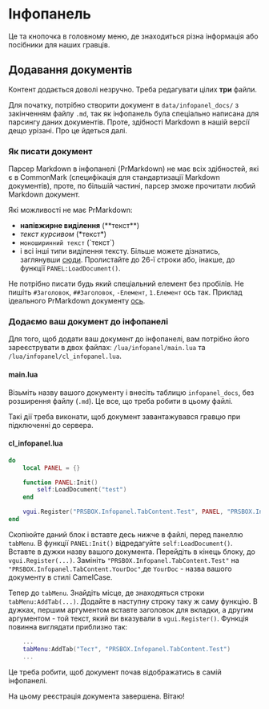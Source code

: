 # Інфопанель

Це та кнопочка в головному меню, де знаходиться різна інформація або посібники для наших гравців.

## Додавання документів

Контент додається доволі незручно. Треба редагувати цілих **три** файли.

Для початку, потрібно створити документ в `data/infopanel_docs/` з закінченням файлу `.md`,
так як інфопанель була спеціально написана для парсингу даних документів.
Проте, здібності Markdown в нашій версії дещо урізані. Про це йдеться далі.

### Як писати документ

Парсер Markdown в інфопанелі (PrMarkdown) не має всіх здібностей, які є в CommonMark (специфікація для стандартизації Markdown документів), проте, по
більшій частині, парсер зможе прочитати любий Markdown документ.

Які можливості не має PrMarkdown:

- **напівжирне виділення** (\*\*текст\*\*)
- *текст курсивом* (\*текст\*)
- `моноширинний текст` (\`текст\`)
- і всі інші типи виділення тексту. Більше можете дізнатись, заглянувши [сюди](../lua/prsbox/infopanel/cl_infopanel.lua).
Пролистайте до 26-ї строки або, інакше, до функції `PANEL:LoadDocument()`.

Не потрібно писати будь який спеціальний елемент без пробілів.
Не пишіть `#Заголовок`, `##Заголовок`, `-Елемент`, `1.Елемент` ось так.
Приклад ідеального PrMarkdown документу [ось](../data/infopanel_docs/main.md).

### Додаємо ваш документ до інфопанелі

Для того, щоб додати ваш документ до інфопанелі, вам потрібно його зареєструвати
в двох файлах: `/lua/infopanel/main.lua` та `/lua/infopanel/cl_infopanel.lua`.

#### main.lua

Візьміть назву вашого документу і внесіть таблицю `infopanel_docs`,
без розширення файлу (`.md`). Це все, що треба робити в цьому файлі.

Такі дії треба виконати, щоб документ завантажувався гравцю при підключенні
до сервера.

#### cl_infopanel.lua

```lua
do
    local PANEL = {}

    function PANEL:Init()
        self:LoadDocument("test")
    end

    vgui.Register("PRSBOX.Infopanel.TabContent.Test", PANEL, "PRSBOX.Infopanel.TabContent")
end
```

Скопіюйте даний блок і вставте десь нижче в файлі,
перед панеллю `tabMenu`. В функції `PANEL:Init()` відредагуйте
`self:LoadDocument()`. Вставте в дужки назву вашого документа.
Перейдіть в кінець блоку, до `vgui.Register(...)`.
Замініть `"PRSBOX.Infopanel.TabContent.Test"` на
`"PRSBOX.Infopanel.TabContent.YourDoc"`,де `YourDoc` - назва вашого документу в стилі
CamelCase.

Тепер до `tabMenu`. Знайдіть місце, де знаходяться строки `tabMenu:AddTab(...)`.
Додайте в наступну строку таку ж саму функцію.
В дужках, першим аргументом вставте заголовок для вкладки,
а другим аргументом - той текст, який ви вказували в `vgui.Register()`.
Функція повинна виглядати приблизно так:

```lua
    ...
    tabMenu:AddTab("Тест", "PRSBOX.Infopanel.TabContent.Test")
    ...
```

Це треба робити, щоб документ почав відображатись в самій інфопанелі.

На цьому реєстрація документа завершена. Вітаю!
